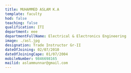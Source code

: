 ```yaml
---
title: MUHAMMED ASLAM K.A
template: faculty
hod: false
teaching: false
qualification: ITI
department: eee
departmentFullName: Electrical & Electronics Engineering
image: ./asl.jpg
designation: Trade Instructor Gr-II
dateOfJoining: 02/07/2010
dateOfJoiningCape: 01/07/2004
mobileNumber: 9846698165
mailid: aslammunnar@gmail.com
---
```

